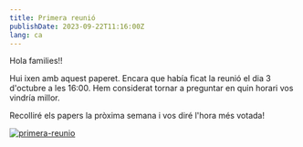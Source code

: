 ```yaml
---
title: Primera reunió
publishDate: 2023-09-22T11:16:00Z
lang: ca
---
```


Hola families!!

Hui ixen amb aquest paperet. Encara que había ficat la reunió el dia 3 d'octubre a les 16:00. Hem considerat tornar a preguntar en quin horari vos vindría millor.

Recolliré els papers la pròxima semana i vos diré l'hora més votada!

[![primera-reunio](/images/primera-reunio.jpeg)](/images/primera-reunio.jpeg)

